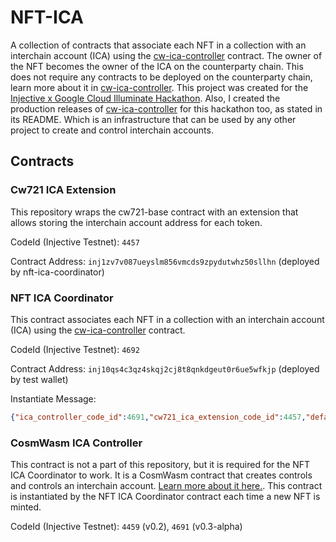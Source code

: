 # NFT-ICA

A collection of contracts that associate each NFT in a collection with an interchain account (ICA) using the [cw-ica-controller](https://github.com/srdtrk/cw-ica-controller/) contract.
The owner of the NFT becomes the owner of the ICA on the counterparty chain. This does not require any contracts to be deployed on the counterparty chain, learn more about it in [cw-ica-controller](https://github.com/srdtrk/cw-ica-controller/).
This project was created for the [Injective x Google Cloud Illuminate Hackathon](https://dorahacks.io/hackathon/illuminate/detail).
Also, I created the production releases of [cw-ica-controller](https://github.com/srdtrk/cw-ica-controller/) for this hackathon too, as stated in its README.
Which is an infrastructure that can be used by any other project to create and control interchain accounts.

## Contracts

### Cw721 ICA Extension

This repository wraps the cw721-base contract with an extension that allows storing the interchain account address for each token.

CodeId (Injective Testnet): `4457`

Contract Address: `inj1zv7v087ueyslm856vmcds9zpydutwhz50sllhn` (deployed by nft-ica-coordinator)

### NFT ICA Coordinator

This contract associates each NFT in a collection with an interchain account (ICA) using the [cw-ica-controller](https://github.com/srdtrk/cw-ica-controller/) contract.

CodeId (Injective Testnet): `4692`

Contract Address: `inj10qs4c3qz4skqj2cj8t8qnkdgeut0r6ue5wfkjp` (deployed by test wallet)

Instantiate Message:

```json
{"ica_controller_code_id":4691,"cw721_ica_extension_code_id":4457,"default_chan_init_options": {"connection_id": "connection-184","counterparty_connection_id": "connection-2963"}}
```

### CosmWasm ICA Controller

This contract is not a part of this repository, but it is required for the NFT ICA Coordinator to work. It is a CosmWasm contract that creates controls and controls an interchain account. [Learn more about it here.](https://github.com/srdtrk/cw-ica-controller/).
This contract is instantiated by the NFT ICA Coordinator contract each time a new NFT is minted.

CodeId (Injective Testnet): `4459` (v0.2), `4691` (v0.3-alpha)
